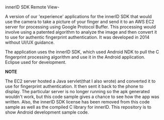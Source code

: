 

innerID SDK Remote View-

A version of our 'experience' applications for the innerID SDK that would use the camera to take a picture of your finger and send it to an AWS EC2 server for processing using Google Protocol Buffer. This processing would involve using a patented algorithm to analyze the image and then convert it to use for authentic fingerprint authentication.  It was developed in 2014 without UI/UX guidance. 

The application uses the innerID SDK, which used Android NDK to pull the C fingerprint processing algorithm and use it in the Android application. Eclipse used for development.


****NOTE****

The EC2 server hosted a Java servlet(that I also wrote) and converted it to use for fingerprint authentication. It then sent it back to the phone to display. The particular server is no longer running so the apk generated wouldn't work, but this code sample gives a chance to see how the app was written. Also, the innerID SDK license has been removed from this code sample as well as the compiled C library for innerID. This repository is to show Android development sample code.
